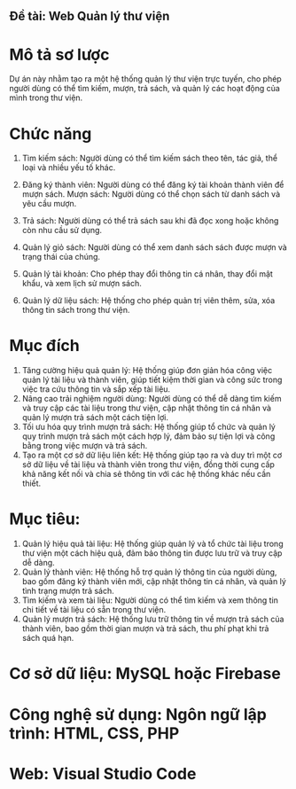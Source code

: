 ## Đề tài: Web Quản lý thư viện
# Mô tả sơ lược
Dự án này nhằm tạo ra một hệ thống quản lý thư viện trực tuyến, cho phép người dùng có thể tìm kiếm, mượn, trả sách, và quản lý các hoạt động của mình trong thư viện. 
# Chức năng
1. Tìm kiếm sách: Người dùng có thể tìm kiếm sách theo tên, tác giả, thể loại và nhiều yếu tố khác.

2. Đăng ký thành viên: Người dùng có thể đăng ký tài khoản thành viên để mượn sách. Mượn sách: Người dùng có thể chọn sách từ danh sách và yêu cầu mượn.

3. Trả sách: Người dùng có thể trả sách sau khi đã đọc xong hoặc không còn nhu cầu sử dụng.

4. Quản lý giỏ sách: Người dùng có thể xem danh sách sách được mượn và trạng thái của chúng.
  
5. Quản lý tài khoản: Cho phép thay đổi thông tin cá nhân, thay đổi mật khẩu, và xem lịch sử mượn sách.

6. Quản lý dữ liệu sách: Hệ thống cho phép quản trị viên thêm, sửa, xóa thông tin sách trong thư viện. 

# Mục đích
1. Tăng cường hiệu quả quản lý: Hệ thống giúp đơn giản hóa công việc quản lý tài liệu và thành viên, giúp tiết kiệm thời gian và công sức trong việc tra cứu thông tin và sắp xếp tài liệu. 
2. Nâng cao trải nghiệm người dùng: Người dùng có thể dễ dàng tìm kiếm và truy cập các tài liệu trong thư viện, cập nhật thông tin cá nhân và quản lý mượn trả sách một cách tiện lợi. 
3. Tối ưu hóa quy trình mượn trả sách: Hệ thống giúp tổ chức và quản lý quy trình mượn trả sách một cách hợp lý, đảm bảo sự tiện lợi và công bằng trong việc mượn và trả sách. 
4. Tạo ra một cơ sở dữ liệu liên kết: Hệ thống giúp tạo ra và duy trì một cơ sở dữ liệu về tài liệu và thành viên trong thư viện, đồng thời cung cấp khả năng kết nối và chia sẻ thông tin với các hệ thống khác nếu cần thiết.
# Mục tiêu: 
1. Quản lý hiệu quả tài liệu: Hệ thống giúp quản lý và tổ chức tài liệu trong thư viện một cách hiệu quả, đảm bảo thông tin được lưu trữ và truy cập dễ dàng. 
2. Quản lý thành viên: Hệ thống hỗ trợ quản lý thông tin của người dùng, bao gồm đăng ký thành viên mới, cập nhật thông tin cá nhân, và quản lý tình trạng mượn trả sách. 
3. Tìm kiếm và xem tài liệu: Người dùng có thể tìm kiếm và xem thông tin chi tiết về tài liệu có sẵn trong thư viện. 
4. Quản lý mượn trả sách: Hệ thống lưu trữ thông tin về mượn trả sách của thành viên, bao gồm thời gian mượn và trả sách, thu phí phạt khi trả sách quá hạn. 
# Cơ sở dữ liệu: MySQL hoặc Firebase

# Công nghệ sử dụng: Ngôn ngữ lập trình: HTML, CSS, PHP

# Web: Visual Studio Code
